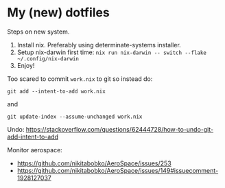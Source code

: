 # My (new) dotfiles

Steps on new system.

1. Install nix. Preferably using determinate-systems installer.
2. Setup nix-darwin first time: `nix run nix-darwin -- switch --flake ~/.config/nix-darwin`
3. Enjoy!

Too scared to commit `work.nix` to git so instead do:

```shell
git add --intent-to-add work.nix
```

and

```shell
git update-index --assume-unchanged work.nix
```

Undo: https://stackoverflow.com/questions/62444728/how-to-undo-git-add-intent-to-add

Monitor aerospace:

- https://github.com/nikitabobko/AeroSpace/issues/253
- https://github.com/nikitabobko/AeroSpace/issues/149#issuecomment-1928127037

